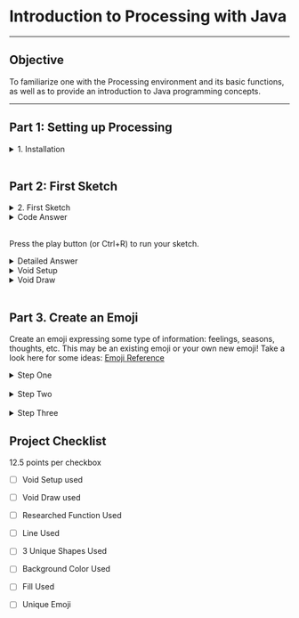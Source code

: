# Introduction to Processing with Java

---

## Objective

To familiarize one with the Processing environment and its basic functions, as well as to provide an introduction to Java programming concepts.

---

## Part 1: Setting up Processing

<details>
<summary>1. Installation</summary>


  Download and install the Processing software from <a href="https://processing.org/reference">Processing Reference</a>


  Open the Processing IDE and familiarize yourself with the interface.
</details>
<br>

## Part 2: First Sketch

<details>
<summary>2. First Sketch</summary>

Before looking at the answer, research and document how to create a new sketch, and record your answer. Next, verify your code below, and define  what each word is doing
<br>
</details>

<details>
<summary>Code Answer</summary>

<img src='circle.png'>


</details>
<br>


Press the play button (or Ctrl+R) to run your sketch.

<details>
<summary>Detailed Answer</summary>


You should see a window with a circle in the center of it. This is because the <pre>
  <code>size(400, 400)</code></pre> function sets the size of the window to be 400x400 pixels, the <pre>
  <code>background(200)</code></pre> function sets the background color to a shade of gray, and the <pre>
  <code>ellipse(200, 200, 50, 50)  </code>
</pre>function draws a circle in the center of the window with a width and height of 50 pixels.

Void means the function will not return a value
the () is where an argument for the function would go
{} denotes everything that belongs to the function

</details>

<details>
  <summary> Void Setup </summary>

Imagine you have a sketchbook. Before you start drawing, you might prepare your page, decide on the background color, or choose your tools. Once everything's set up, you start drawing, and maybe you keep drawing patterns over and over on the same page.
<br>
<br>
`void setup()`: Preparing Your Sketchbook**
<br>

In Processing, the `void setup()` function is like preparing your sketchbook. It runs once, right at the beginning when you first start your program. Inside `void setup()`, you can:
<br>
<br>

- Set the size of your canvas (using the `size()` function).
- Choose the background color (with the `background()` function).
- Initialize variables.
- Load images, fonts, or sounds you want to use later.
- Basically, any initial preparations you need before your main drawing begins.
<br>

Example:

<pre>
  <code>
  void setup() {
      size(400, 400);          // Set canvas size to 400 pixels by 400 pixels
      background(255, 0, 0);   // Set background color to red
    }
  </code> </pre>
  
</details>

<details>
  <summary> Void Draw </summary>
   
  `void draw()`: Continuously Drawing on Your Canvas
  <br>
  Now, the `void draw()` function is like the act of drawing on that prepared sketchbook page. But there's a twist! Whatever you put inside `void     draw()` happens over and over again, almost like you're drawing, erasing, and redrawing repeatedly super fast (typically 60 times per second).
  <br>
  <br>
  This makes it perfect for animations, games, or any interactive programs where things change over time.
  <br>
  <br>
  Inside `void draw()`, you can:
  - Draw shapes (like circles, rectangles, lines, etc.).
  - Check for user inputs (like mouse clicks or key presses).
  - Update positions of objects for animations.
  - Change colors, sizes, or any other properties of your drawings.
<br>
<br>
Example:
<pre>

  <code>

  void draw() {
    background(220);         // Set a gray background every frame
    ellipse(mouseX, mouseY, 50, 50);  // Draw a circle at the mouse position
  }
  </code>
</pre>
  Give the code example a try!
</deatails>
<br>

Here, the `ellipse()` function draws a circle. The `mouseX` and `mouseY` are special variables that always store the current position of the mouse. Since `draw()` is running over and over, the circle will appear to follow your mouse as you move it around the canvas!
<br>
**In summary:**
- `void setup()`: Run once at the beginning. Set the stage!
- `void draw()`: Run continuously after setup. It's where the action happens!

When you're just starting, remember that it's okay if things don't make perfect sense right away. With time and practice, it'll become second nature! And the most important thing is to have fun experimenting and creating with Processing.
</details>


<br>

## Part 3. Create an Emoji

Create an emoji expressing some type of information: feelings, seasons, thoughts, etc. This may be an existing emoji or your own new emoji! Take a look here for some ideas: <a href="https://emojipedia.org/" width="700" height="600">Emoji Reference</a>


<details>
<summary>Step One</summary>
  
1. Set the canvas size, background color, and shape color:
<br>
<img src="https://github.com/riverdaleGithub/processing_23_24/blob/main/imgs/j1/coords.png?raw=true" alt="meow" width="700" height="600">
</details>

<br>
<details>
<summary>Step Two</summary>

2. Use geometry to create the face:
<br>
<img src="https://github.com/riverdaleGithub/processing_23_24/blob/main/imgs/j1/geometry.png?raw=true" alt="meow" width="700" height="600">
</details>
<br>

<details>
<summary>Step Three</summary>
3. Use Documentation to pick one new function to use in your assignment:
   <a href="https://processing.org/reference"> Processing Documentation </a>

</details>

## Project Checklist
12.5 points per checkbox
  
- [ ] Void Setup used
- [ ] Void Draw used
- [ ] Researched Function Used
- [ ] Line Used
- [ ] 3 Unique Shapes Used
- [ ] Background Color Used
- [ ] Fill Used
- [ ] Unique Emoji

